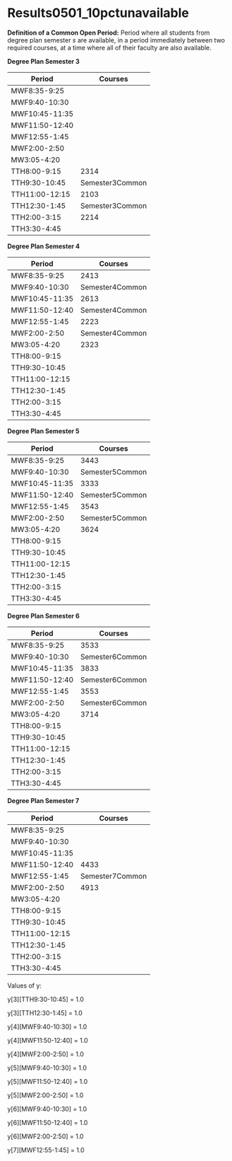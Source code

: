 # Results0501_10pctunavailable

**Definition of a Common Open Period:** Period where all students from degree plan semester *s* are available, in a period immediately between two required courses, at a time where all of their faculty are also available. 

**Degree Plan Semester 3**

| Period | Courses |
|---------|-----------|
| MWF8:35-9:25 | |
| MWF9:40-10:30 | |
| MWF10:45-11:35 | |
| MWF11:50-12:40 | |
| MWF12:55-1:45 | |
| MWF2:00-2:50 | |
| MW3:05-4:20 | |
| TTH8:00-9:15 | 2314|
| TTH9:30-10:45 | Semester3Common|
| TTH11:00-12:15 | 2103|
| TTH12:30-1:45 | Semester3Common|
| TTH2:00-3:15 | 2214|
| TTH3:30-4:45 | |
**Degree Plan Semester 4**

| Period | Courses |
|---------|-----------|
| MWF8:35-9:25 | 2413|
| MWF9:40-10:30 | Semester4Common|
| MWF10:45-11:35 | 2613|
| MWF11:50-12:40 | Semester4Common|
| MWF12:55-1:45 | 2223|
| MWF2:00-2:50 | Semester4Common|
| MW3:05-4:20 | 2323|
| TTH8:00-9:15 | |
| TTH9:30-10:45 | |
| TTH11:00-12:15 | |
| TTH12:30-1:45 | |
| TTH2:00-3:15 | |
| TTH3:30-4:45 | |
**Degree Plan Semester 5**

| Period | Courses |
|---------|-----------|
| MWF8:35-9:25 | 3443|
| MWF9:40-10:30 | Semester5Common|
| MWF10:45-11:35 | 3333|
| MWF11:50-12:40 | Semester5Common|
| MWF12:55-1:45 | 3543|
| MWF2:00-2:50 | Semester5Common|
| MW3:05-4:20 | 3624|
| TTH8:00-9:15 | |
| TTH9:30-10:45 | |
| TTH11:00-12:15 | |
| TTH12:30-1:45 | |
| TTH2:00-3:15 | |
| TTH3:30-4:45 | |
**Degree Plan Semester 6**

| Period | Courses |
|---------|-----------|
| MWF8:35-9:25 | 3533|
| MWF9:40-10:30 | Semester6Common|
| MWF10:45-11:35 | 3833|
| MWF11:50-12:40 | Semester6Common|
| MWF12:55-1:45 | 3553|
| MWF2:00-2:50 | Semester6Common|
| MW3:05-4:20 | 3714|
| TTH8:00-9:15 | |
| TTH9:30-10:45 | |
| TTH11:00-12:15 | |
| TTH12:30-1:45 | |
| TTH2:00-3:15 | |
| TTH3:30-4:45 | |
**Degree Plan Semester 7**

| Period | Courses |
|---------|-----------|
| MWF8:35-9:25 | |
| MWF9:40-10:30 | |
| MWF10:45-11:35 | |
| MWF11:50-12:40 | 4433|
| MWF12:55-1:45 | Semester7Common|
| MWF2:00-2:50 | 4913|
| MW3:05-4:20 | |
| TTH8:00-9:15 | |
| TTH9:30-10:45 | |
| TTH11:00-12:15 | |
| TTH12:30-1:45 | |
| TTH2:00-3:15 | |
| TTH3:30-4:45 | |

Values of y:

y[3][TTH9:30-10:45] = 1.0

y[3][TTH12:30-1:45] = 1.0

y[4][MWF9:40-10:30] = 1.0

y[4][MWF11:50-12:40] = 1.0

y[4][MWF2:00-2:50] = 1.0

y[5][MWF9:40-10:30] = 1.0

y[5][MWF11:50-12:40] = 1.0

y[5][MWF2:00-2:50] = 1.0

y[6][MWF9:40-10:30] = 1.0

y[6][MWF11:50-12:40] = 1.0

y[6][MWF2:00-2:50] = 1.0

y[7][MWF12:55-1:45] = 1.0

